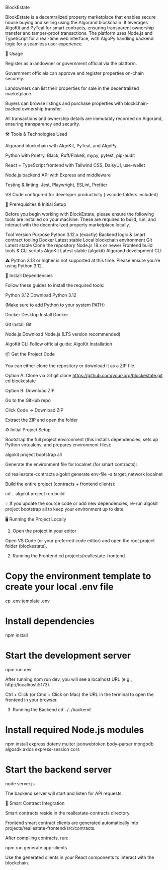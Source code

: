 BlockEstate

BlockEstate is a decentralized property marketplace that enables secure house buying and selling using the Algorand blockchain. It leverages AlgoKit and PyTeal for smart contracts, ensuring transparent ownership transfer and tamper-proof transactions. The platform uses Node.js and TypeScript for a real-time web interface, with AlgoPy handling backend logic for a seamless user experience.

🚀 Usage

Register as a landowner or government official via the platform.

Government officials can approve and register properties on-chain securely.

Landowners can list their properties for sale in the decentralized marketplace.

Buyers can browse listings and purchase properties with blockchain-backed ownership transfer.

All transactions and ownership details are immutably recorded on Algorand, ensuring transparency and security.

🛠️ Tools & Technologies Used

Algorand blockchain with AlgoKit, PyTeal, and AlgoPy

Python with Poetry, Black, Ruff/Flake8, mypy, pytest, pip-audit

React + TypeScript frontend with Tailwind CSS, DaisyUI, use-wallet

Node.js backend API with Express and middleware

Testing & linting: Jest, Playwright, ESLint, Prettier

VS Code configured for developer productivity (.vscode folders included)

🧰 Prerequisites & Initial Setup

Before you begin working with BlockEstate, please ensure the following tools are installed on your machine. These are required to build, run, and interact with the decentralized property marketplace locally.

Tool	Version	Purpose
Python	3.12.x (exactly)	Backend logic & smart contract tooling
Docker	Latest stable	Local blockchain environment
Git	Latest stable	Clone the repository
Node.js	18.x or newer	Frontend build tools & CLI scripts
AlgoKit	Latest stable (algokit)	Algorand development CLI

⚠️ Python 3.13 or higher is not supported at this time. Please ensure you're using Python 3.12.

🔧 Install Dependencies

Follow these guides to install the required tools:

Python 3.12
Download Python 3.12

(Make sure to add Python to your system PATH)

Docker Desktop
Install Docker

Git
Install Git

Node.js
Download Node.js
 (LTS version recommended)

AlgoKit CLI
Follow official guide:
AlgoKit Installation

📦 Get the Project Code

You can either clone the repository or download it as a ZIP file.

Option A: Clone via Git
git clone https://github.com/your-org/blockestate.git
cd blockestate

Option B: Download ZIP

Go to the GitHub repo

Click Code → Download ZIP

Extract the ZIP and open the folder

⚙️ Initial Project Setup

Bootstrap the full project environment (this installs dependencies, sets up Python virtualenv, and prepares environment files):

algokit project bootstrap all


Generate the environment file for localnet (for smart contracts):

cd reallestate-contracts
algokit generate env-file -a target_network localnet


Build the entire project (contracts + frontend clients):

cd ..
algokit project run build


💡 If you update the source code or add new dependencies, re-run algokit project bootstrap all to keep your environment up to date.

🖥️ Running the Project Locally

1. Open the project in your editor

Open VS Code (or your preferred code editor) and open the root project folder (blockestate).

2. Running the Frontend
cd projects/reallestate-frontend

# Copy the environment template to create your local .env file
cp .env.template .env

# Install dependencies
npm install

# Start the development server
npm run dev


After running npm run dev, you will see a localhost URL (e.g., http://localhost:5173).

Ctrl + Click (or Cmd + Click on Mac) the URL in the terminal to open the frontend in your browser.

3. Running the Backend
cd ../../backend

# Install required Node.js modules
npm install express dotenv multer jsonwebtoken body-parser mongodb algosdk axios express-session cors

# Start the backend server
node server.js


The backend server will start and listen for API requests.

🔗 Smart Contract Integration

Smart contracts reside in the reallestate-contracts directory.

Frontend smart contract clients are generated automatically into projects/reallestate-frontend/src/contracts.

After compiling contracts, run:

npm run generate:app-clients


Use the generated clients in your React components to interact with the blockchain.
